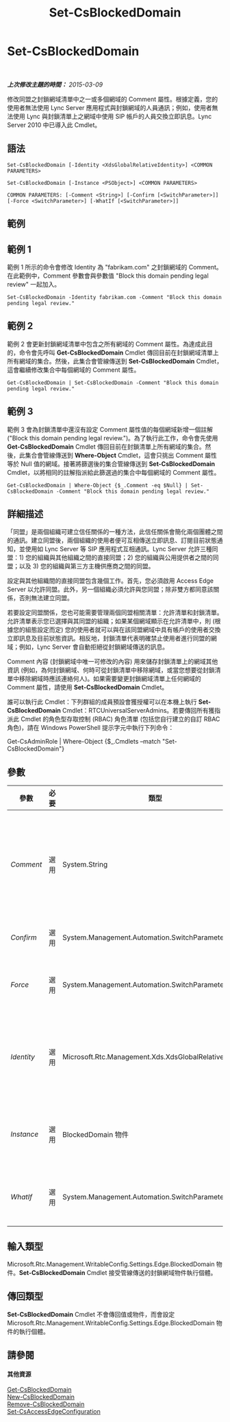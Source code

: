 ﻿---
title: Set-CsBlockedDomain
TOCTitle: Set-CsBlockedDomain
ms:assetid: 03f9443c-4c99-4338-bbf0-7b2f40a30ea5
ms:mtpsurl: https://technet.microsoft.com/zh-tw/library/Gg398090(v=OCS.15)
ms:contentKeyID: 49289932
ms.date: 08/10/2015
mtps_version: v=OCS.15
ms.translationtype: HT
---

# Set-CsBlockedDomain

 

_**上次修改主題的時間：** 2015-03-09_

修改同盟之封鎖網域清單中之一或多個網域的 Comment 屬性。根據定義，您的使用者無法使用 Lync Server 應用程式與封鎖網域的人員通訊；例如，使用者無法使用 Lync 與封鎖清單上之網域中使用 SIP 帳戶的人員交換立即訊息。Lync Server 2010 中已導入此 Cmdlet。

## 語法

    Set-CsBlockedDomain [-Identity <XdsGlobalRelativeIdentity>] <COMMON PARAMETERS>

    Set-CsBlockedDomain [-Instance <PSObject>] <COMMON PARAMETERS>

    COMMON PARAMETERS: [-Comment <String>] [-Confirm [<SwitchParameter>]] [-Force <SwitchParameter>] [-WhatIf [<SwitchParameter>]]

## 範例

## 範例 1

範例 1 所示的命令會修改 Identity 為 "fabrikam.com" 之封鎖網域的 Comment。在此範例中，Comment 參數會與參數值 "Block this domain pending legal review" 一起加入。

    Set-CsBlockedDomain -Identity fabrikam.com -Comment "Block this domain pending legal review."

## 範例 2

範例 2 會更新封鎖網域清單中包含之所有網域的 Comment 屬性。為達成此目的，命令會先呼叫 **Get-CsBlockedDomain** Cmdlet 傳回目前在封鎖網域清單上所有網域的集合。然後，此集合會管線傳送到 **Set-CsBlockedDomain** Cmdlet，這會繼續修改集合中每個網域的 Comment 屬性。

    Get-CsBlockedDomain | Set-CsBlockedDomain -Comment "Block this domain pending legal review."

## 範例 3

範例 3 會為封鎖清單中還沒有設定 Comment 屬性值的每個網域新增一個註解 ("Block this domain pending legal review.")。為了執行此工作，命令會先使用 **Get-CsBlockedDomain** Cmdlet 傳回目前在封鎖清單上所有網域的集合。然後，此集合會管線傳送到 **Where-Object** Cmdlet，這會只挑出 Comment 屬性等於 Null 值的網域。接著將篩選後的集合管線傳送到 **Set-CsBlockedDomain** Cmdlet，以將相同的註解指派給此篩選過的集合中每個網域的 Comment 屬性。

    Get-CsBlockedDomain | Where-Object {$_.Comment -eq $Null} | Set-CsBlockedDomain -Comment "Block this domain pending legal review."

## 詳細描述

「同盟」是兩個組織可建立信任關係的一種方法，此信任關係會簡化兩個團體之間的通訊。建立同盟後，兩個組織的使用者便可互相傳送立即訊息、訂閱目前狀態通知，並使用如 Lync Server 等 SIP 應用程式互相通訊。Lync Server 允許三種同盟：1) 您的組織與其他組織之間的直接同盟；2) 您的組織與公用提供者之間的同盟；以及 3) 您的組織與第三方主機供應商之間的同盟。

設定與其他組織間的直接同盟包含幾個工作。首先，您必須啟用 Access Edge Server 以允許同盟。此外，另一個組織必須允許與您同盟；除非雙方都同意該關係，否則無法建立同盟。

若要設定同盟關係，您也可能需要管理兩個同盟相關清單：允許清單和封鎖清單。允許清單表示您已選擇與其同盟的組織；如果某個網域顯示在允許清單中，則 (根據您的組態設定而定) 您的使用者就可以與在該同盟網域中具有帳戶的使用者交換立即訊息及目前狀態資訊。相反地，封鎖清單代表明確禁止使用者進行同盟的網域；例如，Lync Server 會自動拒絕從封鎖網域傳送的訊息。

Comment 內容 (封鎖網域中唯一可修改的內容) 用來儲存封鎖清單上的網域其他資訊 (例如，為何封鎖網域、何時可從封鎖清單中移除網域，或當您想要從封鎖清單中移除網域時應該連絡何人)。如果需要變更封鎖網域清單上任何網域的 Comment 屬性，請使用 **Set-CsBlockedDomain** Cmdlet。

誰可以執行此 Cmdlet：下列群組的成員預設會獲授權可以在本機上執行 **Set-CsBlockedDomain** Cmdlet：RTCUniversalServerAdmins。若要傳回所有獲指派此 Cmdlet 的角色型存取控制 (RBAC) 角色清單 (包括您自行建立的自訂 RBAC 角色)，請在 Windows PowerShell 提示字元中執行下列命令：

Get-CsAdminRole | Where-Object {$\_.Cmdlets –match "Set-CsBlockedDomain"}

## 參數


<table>
<colgroup>
<col style="width: 25%" />
<col style="width: 25%" />
<col style="width: 25%" />
<col style="width: 25%" />
</colgroup>
<thead>
<tr class="header">
<th>參數</th>
<th>必要</th>
<th>類型</th>
<th>說明</th>
</tr>
</thead>
<tbody>
<tr class="odd">
<td><p><em>Comment</em></p></td>
<td><p>選用</p></td>
<td><p>System.String</p></td>
<td><p>可讓您提供要修改之網域的其他資訊。例如，您可能會新增 Comment，其中指出網域放置在封鎖清單中的原因。</p></td>
</tr>
<tr class="even">
<td><p><em>Confirm</em></p></td>
<td><p>選用</p></td>
<td><p>System.Management.Automation.SwitchParameter</p></td>
<td><p>在執行命令前先提示確認。</p></td>
</tr>
<tr class="odd">
<td><p><em>Force</em></p></td>
<td><p>選用</p></td>
<td><p>System.Management.Automation.SwitchParameter</p></td>
<td><p>隱藏執行命令時可能發生的非嚴重錯誤訊息。</p></td>
</tr>
<tr class="even">
<td><p><em>Identity</em></p></td>
<td><p>選用</p></td>
<td><p>Microsoft.Rtc.Management.Xds.XdsGlobalRelativeIdentity</p></td>
<td><p>要修改 Comment 內容之封鎖清單的完整網域名稱 (FQDN)。例如：fabrikam.com</p></td>
</tr>
<tr class="odd">
<td><p><em>Instance</em></p></td>
<td><p>選用</p></td>
<td><p>BlockedDomain 物件</p></td>
<td><p>允許您將物件參考傳遞給 Cmdlet，而非設定個別的參數值。</p></td>
</tr>
<tr class="even">
<td><p><em>WhatIf</em></p></td>
<td><p>選用</p></td>
<td><p>System.Management.Automation.SwitchParameter</p></td>
<td><p>說明執行命令時若不實際執行命令的後果。</p></td>
</tr>
</tbody>
</table>


## 輸入類型

Microsoft.Rtc.Management.WritableConfig.Settings.Edge.BlockedDomain 物件。**Set-CsBlockedDomain** Cmdlet 接受管線傳送的封鎖網域物件執行個體。

## 傳回類型

**Set-CsBlockedDomain** Cmdlet 不會傳回值或物件，而會設定 Microsoft.Rtc.Management.WritableConfig.Settings.Edge.BlockedDomain 物件的執行個體。

## 請參閱

#### 其他資源

[Get-CsBlockedDomain](get-csblockeddomain.md)  
[New-CsBlockedDomain](new-csblockeddomain.md)  
[Remove-CsBlockedDomain](remove-csblockeddomain.md)  
[Set-CsAccessEdgeConfiguration](set-csaccessedgeconfiguration.md)

